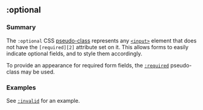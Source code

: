 ## :optional

### Summary

The `:optional` CSS [pseudo-class][0] represents any [`<input>`][1] element that does not have the `[required][2]` attribute set on it. This allows forms to easily indicate optional fields, and to style them accordingly.

To provide an appearance for required form fields, the [`:required`][3] pseudo-class may be used.

### Examples

See [`:invalid`][4] for an example.


[0]: https://developer.mozilla.org/en/CSS/Pseudo-classes "Pseudo-classes"
[1]: https://developer.mozilla.org/en/docs/Web/HTML/Element/input "The HTML <input> element is used to create interactive controls for web-based forms in order to accept data from the user. The semantics of an <input> varies considerably depending on the value of its type attribute."
[2]: https://developer.mozilla.org/en/docs/Web/HTML/Element/input#attr-required
[3]: https://developer.mozilla.org/en/docs/Web/CSS/:required "The :required CSS pseudo-class represents any <input> element that has the required attribute set on it. This allows forms to easily indicate which fields must have valid data before the form can be submitted."
[4]: https://developer.mozilla.org/en/docs/Web/CSS/:invalid "The :invalid CSS pseudo-class represents any <input> or <form> element whose content fails to validate according to the input's type setting. This allows you to easily have invalid fields adopt an appearance that helps the user identify and correct errors."